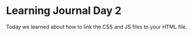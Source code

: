 # Learning Journal Day 2

Today we learned about how to link the CSS and JS files to your HTML file.
